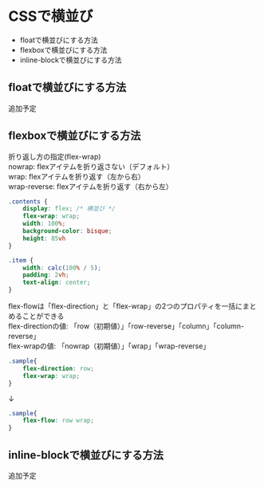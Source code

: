 # CSSで横並び

* floatで横並びにする方法  
* flexboxで横並びにする方法  
* inline-blockで横並びにする方法

## floatで横並びにする方法

追加予定

## flexboxで横並びにする方法

折り返し方の指定(flex-wrap)  
nowrap: flexアイテムを折り返さない（デフォルト）  
wrap: flexアイテムを折り返す（左から右）  
wrap-reverse: flexアイテムを折り返す（右から左）

```css
.contents {
    display: flex; /* 横並び */
    flex-wrap: wrap;
    width: 100%;
    background-color: bisque;
    height: 85vh
}

.item {
    width: calc(100% / 5);
    padding: 2vh;
    text-align: center;
}
```

flex-flowは「flex-direction」と「flex-wrap」の2つのプロパティを一括にまとめることができる  
flex-directionの値: 「row（初期値）」「row-reverse」「column」「column-reverse」  
flex-wrapの値: 「nowrap（初期値）」「wrap」「wrap-reverse」

```css
.sample{
    flex-direction: row;
    flex-wrap: wrap;
}
```

↓

```css
.sample{
    flex-flow: row wrap;
}
```

## inline-blockで横並びにする方法

追加予定
